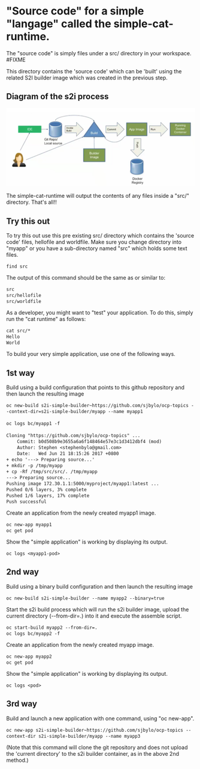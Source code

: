 # "Source code" for a simple "langage" called the simple-cat-runtime.

The "source code" is simply files under a src/ directory in your workspace. #FIXME

This directory contains the 'source code' which can be 'built' using the related S2I builder image which was created in the previous step. 

## Diagram of the s2i process

![Diagram of s2i process](s2i-process.png)

The simple-cat-runtime will output the contents of any files inside a "src/" directory.   That's all!! 

## Try this out

To try this out use this pre existing src/ directory which contains the 'source code' files, hellofile and worldfile.  Make sure you change directory into "myapp" or you have a sub-directory named "src" which holds some text files.

```
find src
```

The output of this command should be the same as or similar to:

```
src
src/hellofile
src/worldfile
```

As a developer, you might want to "test" your application.  To do this, simply run the "cat runtime" as follows:

```
cat src/*
Hello
World
```

To build your very simple application, use one of the following ways.

## 1st way

Build using a build configuration that points to this github repository and then launch the resulting image 

```
oc new-build s2i-simple-builder~https://github.com/sjbylo/ocp-topics --context-dir=s2i-simple-builder/myapp --name myapp1

oc logs bc/myapp1 -f

Cloning "https://github.com/sjbylo/ocp-topics" ...
	Commit:	b0d508b9e3655a6a6f148464e57e3c1d3412dbf4 (mod)
	Author:	Stephen <stephenbylo@gmail.com>
	Date:	Wed Jun 21 18:15:26 2017 +0800
+ echo '---> Preparing source...'
+ mkdir -p /tmp/myapp
+ cp -Rf /tmp/src/src/. /tmp/myapp
---> Preparing source...
Pushing image 172.30.1.1:5000/myproject/myapp1:latest ...
Pushed 0/6 layers, 3% complete
Pushed 1/6 layers, 17% complete
Push successful
```

Create an application from the newly created myapp1 image.

```
oc new-app myapp1
oc get pod
```

Show the "simple application" is working by displaying its output. 

```
oc logs <myapp1-pod>
```


## 2nd way

Build using a binary build configuration and then launch the resulting image 

```
oc new-build s2i-simple-builder --name myapp2 --binary=true
```

Start the s2i build process which will run the s2i builder image, upload the current directory (--from-dir=.) into it and execute the assemble script. 

```
oc start-build myapp2 --from-dir=.       
oc logs bc/myapp2 -f
```

Create an application from the newly created myapp image.

```
oc new-app myapp2
oc get pod
```

Show the "simple application" is working by displaying its output. 

```
oc logs <pod>
```

## 3rd way

Build and launch a new application with one command, using "oc new-app".

```
oc new-app s2i-simple-builder~https://github.com/sjbylo/ocp-topics --context-dir s2i-simple-builder/myapp --name myapp3
```
(Note that this command will clone the git repository and does not upload the 'current directory' to the s2i builder container, as in the above 2nd method.)


